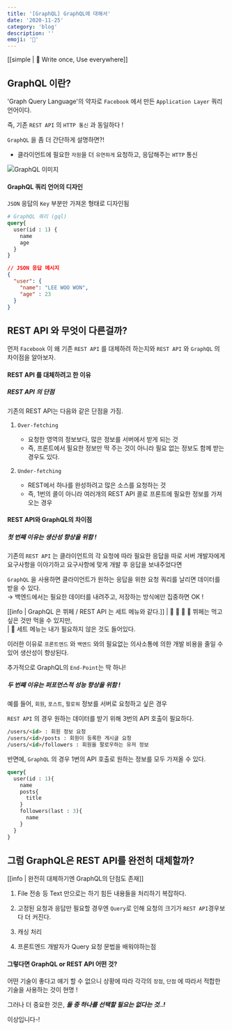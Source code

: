 ```yaml
---
title: '[GraphQL] GraphQL에 대해서'
date: '2020-11-25'
category: 'blog'
description: ''
emoji: '📘'
---
```


[[simple | 📱 Write once, Use everywhere]]

## GraphQL 이란?

'Graph Query Language'의 약자로 `Facebook` 에서 만든 `Application Layer` 쿼리 언어이다.

즉, 기존 `REST API` 의 `HTTP 통신` 과 동일하다 !

`GraphQL` 을 좀 더 간단하게 설명하면?!

- 클라이언트에 필요한 `자원`을 더 `유연하게` 요청하고, 응답해주는 `HTTP` 통신

![GraphQL 이미지](https://user-images.githubusercontent.com/38131683/100873666-db38fe80-34e6-11eb-8f19-19e4ae086212.png)

#### GraphQL 쿼리 언어의 디자인

`JSON` 응답의 `Key` 부분만 가져온 형태로 디자인됨

```graphql
# GraphQL 쿼리 (gql)
query{
  user(id : 1) {
    name
    age
  }
}
```

```json
// JSON 응답 메시지
{
  "user": {
    "name": "LEE WOO WON",
    "age" : 23
  }
}
```

## REST API 와 무엇이 다른걸까?

먼저 `Facebook` 이 왜 기존 `REST API` 를 대체하려 하는지와 `REST API` 와 `GraphQL` 의 차이점을 알아보자.

#### REST API 를 대체하려고 한 이유

##### REST API 의 단점

기존의 REST API는 다음와 같은 단점을 가짐.

1. `Over-fetching`
    - 요청한 영역의 정보보다, 많은 정보를 서버에서 받게 되는 것
    - 즉, 프론트에서 필요한 정보만 딱 주는 것이 아니라 필요 없는 정보도 함께 받는 경우도 있다.
	
2. `Under-fetching`
    - REST에서 하나를 완성하려고 많은 소스를 요청하는 것
    - 즉, 1번의 콜이 아니라 여러개의 REST API 콜로 프론트에 필요한 정보를 가져오는 경우

#### REST API와 GraphQL의 차이점

##### 첫 번째 이유는 생산성 향상을 위함 !

기존의 `REST API` 는 클라이언트의 각 요청에 따라 필요한 응답을 따로 서버 개발자에게 요구사항을 이야기하고 요구사항에 맞게 개발 후 응답을 보내주었다면 

`GraphQL` 을 사용하면 클라이언트가 원하는 응답을 위한 요청 쿼리를 날리면 데이터를 받을 수 있다.  
→ 백엔드에서는 필요한 데이터를 내려주고, 저장하는 방식에만 집중하면 OK !

[[info | GraphQL 은 뷔페 / REST API 는 세트 메뉴와 같다.]]
| 🍖 🍕 🍺 🍩 뷔페는 먹고 싶은 것만 먹을 수 있지만,  
| 🍱 세트 메뉴는 내가 필요하지 않은 것도 들어있다.

이러한 이유로 `프론트엔드` 와 `백엔드` 와의 필요없는 의사소통에 의한 개발 비용을 줄일 수있어 생산성이 향상된다.

추가적으로 GraphQL의 `End-Point`는 딱 하나!

##### 두 번째 이유는 퍼포먼스적 성능 향상을 위함 !

예를 들어, `회원`, `포스트`, `팔로워` 정보를 서버로 요청하고 싶은 경우

`REST API` 의 경우 원하는 데이터를 받기 위해 3번의 API 호출이 필요하다.

```markdown
/users/<id> : 회원 정보 요청
/users/<id>/posts : 회원이 등록한 게시글 요청
/users/<id>/followers : 회원을 팔로우하는 유저 정보
```

반면에, `GraphQL` 의 경우 1번의 API 호출로 원하는 정보를 모두 가져올 수 있다.

```graphql
query{
  user(id : 1){
    name
    posts{
      title
    }
    followers(last : 3){
      name
    }
  }
}
```

## 그럼 GraphQL은 REST API를 완전히 대체할까?

[[info | 완전히 대체하기엔 GraphQL의 단점도 존재]]

1. File 전송 등 Text 만으로는 하기 힘든 내용들을 처리하기 복잡하다.

2. 고정된 요청과 응답만 필요할 경우엔 `Query`로 인해 요청의 크기가 `REST API`경우보다 더 커진다.

3. 캐싱 처리

4. 프론트엔드 개발자가 Query 요청 문법을 배워야하는점

#### 그렇다면 GraphQL or REST API 어떤 것?

어떤 기술이 좋다고 얘기 할 수 없으니 상황에 따라 각각의 `장점`, `단점` 에 따라서 적합한 기술을 사용하는 것이 현명 !

그러나 더 중요한 것은, ***둘 중 하나를 선택할 필요는 없다는 것..!***

이상입니다-!
